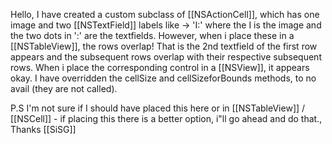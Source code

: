 
Hello, I have created a custom subclass of [[NSActionCell]], which has one image and two [[NSTextField]] labels like -> 'I:' where the I is the image and the two dots in ':' are the textfields. However, when i place these in a [[NSTableView]], the rows overlap! That is the 2nd textfield of the first row appears and the subsequent rows overlap with their respective subsequent rows.
When i place the corresponding control in a [[NSView]], it appears okay.
I have overridden the cellSize and cellSizeforBounds methods, to no avail (they are not called).

P.S I'm not sure if I should have placed this here or in [[NSTableView]] / [[NSCell]] - if placing this there is a better option, i"ll go ahead and do that.,
Thanks
[[SiSG]]